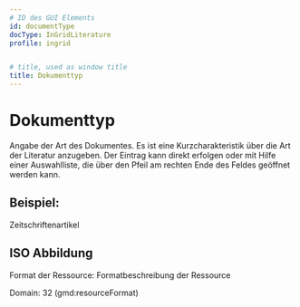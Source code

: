 ```yaml
---
# ID des GUI Elements
id: documentType
docType: InGridLiterature
profile: ingrid


# title, used as window title
title: Dokumenttyp
---
```


# Dokumenttyp

Angabe der Art des Dokumentes. Es ist eine Kurzcharakteristik über die Art der Literatur anzugeben. Der Eintrag kann direkt erfolgen oder mit Hilfe einer Auswahlliste, die über den Pfeil am rechten Ende des Feldes geöffnet werden kann.

## Beispiel:

Zeitschriftenartikel

## ISO Abbildung

Format der Ressource: Formatbeschreibung der Ressource

Domain: 32 (gmd:resourceFormat)
